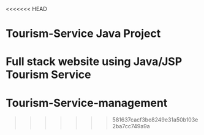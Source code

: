 <<<<<<< HEAD
# Tourism-Service Java Project 
 Full stack website using Java/JSP Tourism Service
=======
# Tourism-Service-management
>>>>>>> 581637cacf3be8249e31a50b103e2ba7cc749a9a
